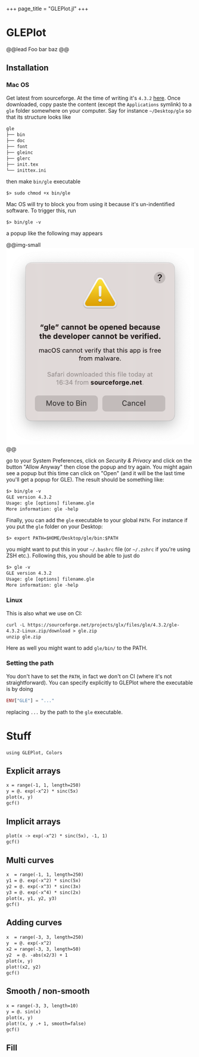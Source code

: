 +++
page_title = "GLEPlot.jl"
+++

# GLEPlot

@@lead
Foo bar baz
@@

## Installation

### Mac OS

Get latest from sourceforge. At the time of writing it's `4.3.2` [here](https://sourceforge.net/projects/glx/files/gle/4.3.2/gle-4.3.2-Darwin.zip/download).
Once downloaded, copy paste the content (except the `Applications` symlink) to a `gle` folder somewhere on your computer.
Say for instance `~/Desktop/gle` so that its structure looks like

```plain
gle
├── bin
├── doc
├── font
├── gleinc
├── glerc
├── init.tex
└── inittex.ini
```

then make `bin/gle` executable

```plain
$> sudo chmod +x bin/gle
```

Mac OS will try to block you from using it because it's un-indentified software.
To trigger this, run

```plain
$> bin/gle -v
```

a popup like the following may appears

@@img-small
![](/assets/popup.png)
@@

go to your System Preferences, click on _Security \& Privacy_ and click on the button "Allow Anyway" then close the popup and try again.
You might again see a popup but this time can click on "Open"
(and it will be the last time you'll get a popup for GLE).
The result should be something like:

```plain
$> bin/gle -v
GLE version 4.3.2
Usage: gle [options] filename.gle
More information: gle -help
```

Finally, you can add the `gle` executable to your global `PATH`.
For instance if you put the `gle` folder on your Desktop:

```plain
$> export PATH=$HOME/Desktop/gle/bin:$PATH
```

you might want to put this in your `~/.bashrc` file (or `~/.zshrc` if you're using ZSH etc.).
Following this, you should be able to just do

```plain
$> gle -v
GLE version 4.3.2
Usage: gle [options] filename.gle
More information: gle -help
```

### Linux

This is also what we use on CI:

```plain
curl -L https://sourceforge.net/projects/glx/files/gle/4.3.2/gle-4.3.2-Linux.zip/download > gle.zip
unzip gle.zip
```

Here as well you might want to add `gle/bin/` to the PATH.

### Setting the path

You don't have to set the `PATH`, in fact we don't on CI (where it's not straightforward).
You can specify explicitly to GLEPlot where the executable is by doing

```julia
ENV["GLE"] = "..."
```

replacing `...` by the path to the `gle` executable.

# Stuff


```!
using GLEPlot, Colors
```

## Explicit arrays

```!
x = range(-1, 1, length=250)
y = @. exp(-x^2) * sinc(5x)
plot(x, y)
gcf()
```

## Implicit arrays

```!
plot(x -> exp(-x^2) * sinc(5x), -1, 1)
gcf()
```

## Multi curves

```!
x  = range(-1, 1, length=250)
y1 = @. exp(-x^2) * sinc(5x)
y2 = @. exp(-x^3) * sinc(3x)
y3 = @. exp(-x^4) * sinc(2x)
plot(x, y1, y2, y3)
gcf()
```

## Adding curves

```!
x  = range(-3, 3, length=250)
y  = @. exp(-x^2)
x2 = range(-3, 3, length=50)
y2  = @. -abs(x2/3) + 1
plot(x, y)
plot!(x2, y2)
gcf()
```

## Smooth / non-smooth

```!
x = range(-3, 3, length=10)
y = @. sin(x)
plot(x, y)
plot!(x, y .+ 1, smooth=false)
gcf()
```

## Fill

<!-- ```!
x  = range(-3, 3, length=50)
y1 = @. sin(x)
y2 = @. cos(x)
fill_between(x, y1, y2)
gcf()
``` -->
